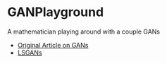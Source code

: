 # GANPlayground
A mathematician playing around with a couple GANs
- [Original Article on GANs](https://arxiv.org/abs/1406.2661)
- [LSGANs](https://arxiv.org/abs/1611.04076)
